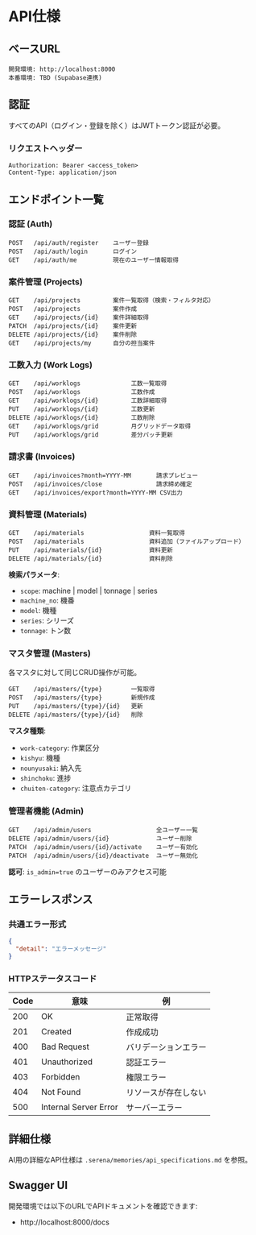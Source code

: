 # API仕様

## ベースURL

```
開発環境: http://localhost:8000
本番環境: TBD (Supabase連携)
```

## 認証

すべてのAPI（ログイン・登録を除く）はJWTトークン認証が必要。

### リクエストヘッダー

```
Authorization: Bearer <access_token>
Content-Type: application/json
```

## エンドポイント一覧

### 認証 (Auth)

```
POST   /api/auth/register    ユーザー登録
POST   /api/auth/login       ログイン
GET    /api/auth/me          現在のユーザー情報取得
```

### 案件管理 (Projects)

```
GET    /api/projects         案件一覧取得（検索・フィルタ対応）
POST   /api/projects         案件作成
GET    /api/projects/{id}    案件詳細取得
PATCH  /api/projects/{id}    案件更新
DELETE /api/projects/{id}    案件削除
GET    /api/projects/my      自分の担当案件
```

### 工数入力 (Work Logs)

```
GET    /api/worklogs              工数一覧取得
POST   /api/worklogs              工数作成
GET    /api/worklogs/{id}         工数詳細取得
PUT    /api/worklogs/{id}         工数更新
DELETE /api/worklogs/{id}         工数削除
GET    /api/worklogs/grid         月グリッドデータ取得
PUT    /api/worklogs/grid         差分パッチ更新
```

### 請求書 (Invoices)

```
GET    /api/invoices?month=YYYY-MM       請求プレビュー
POST   /api/invoices/close               請求締め確定
GET    /api/invoices/export?month=YYYY-MM CSV出力
```

### 資料管理 (Materials)

```
GET    /api/materials                  資料一覧取得
POST   /api/materials                  資料追加（ファイルアップロード）
PUT    /api/materials/{id}             資料更新
DELETE /api/materials/{id}             資料削除
```

**検索パラメータ**:
- `scope`: machine | model | tonnage | series
- `machine_no`: 機番
- `model`: 機種
- `series`: シリーズ
- `tonnage`: トン数

### マスタ管理 (Masters)

各マスタに対して同じCRUD操作が可能。

```
GET    /api/masters/{type}        一覧取得
POST   /api/masters/{type}        新規作成
PUT    /api/masters/{type}/{id}   更新
DELETE /api/masters/{type}/{id}   削除
```

**マスタ種類**:
- `work-category`: 作業区分
- `kishyu`: 機種
- `nounyusaki`: 納入先
- `shinchoku`: 進捗
- `chuiten-category`: 注意点カテゴリ

### 管理者機能 (Admin)

```
GET    /api/admin/users                  全ユーザー一覧
DELETE /api/admin/users/{id}             ユーザー削除
PATCH  /api/admin/users/{id}/activate    ユーザー有効化
PATCH  /api/admin/users/{id}/deactivate  ユーザー無効化
```

**認可**: `is_admin=true` のユーザーのみアクセス可能

## エラーレスポンス

### 共通エラー形式

```json
{
  "detail": "エラーメッセージ"
}
```

### HTTPステータスコード

| Code | 意味 | 例 |
|------|-----|---|
| 200 | OK | 正常取得 |
| 201 | Created | 作成成功 |
| 400 | Bad Request | バリデーションエラー |
| 401 | Unauthorized | 認証エラー |
| 403 | Forbidden | 権限エラー |
| 404 | Not Found | リソースが存在しない |
| 500 | Internal Server Error | サーバーエラー |

## 詳細仕様

AI用の詳細なAPI仕様は `.serena/memories/api_specifications.md` を参照。

## Swagger UI

開発環境では以下のURLでAPIドキュメントを確認できます:
- http://localhost:8000/docs
